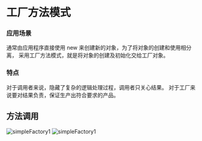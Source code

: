 # 工厂方法模式

### 应用场景
通常由应用程序直接使用 new 来创建新的对象，为了将对象的创建和使用相分离，
采用工厂方法模式，就是将对象的创建及初始化交给工厂对象。
### 特点
对于调用者来说，隐藏了复杂的逻辑处理过程，调用者只关心结果。
对于工厂来说要对结果负责，保证生产出符合要求的产品。
## 方法调用
![simpleFactory1](https://imgchr.com/i/FTT8Cq)
![simpleFactory1](https://imgchr.com/i/FTT8Cq)
